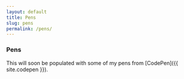 ```yaml
---
layout: default
title: Pens
slug: pens
permalink: /pens/
---
```


### Pens

This will soon be populated with some of my pens from [CodePen]({{ site.codepen }}).